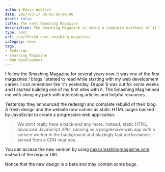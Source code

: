 ```yaml
---
author: Kevin Woblick
date: 2017-03-17 06:05:05+00:00
draft: false
title: The next Smashing Magazine
description: The Smashing Magazine is doing a complete overhaul of it’s website and print magazine. Here’s a sneak preview.
type: post
url: /en/23cvk6-next-smashing-magazine/
category: news
tags:
- Redesign
- Smashing Magazine
- Web Development
---
```


I follow the Smashing Magazine for several years now. It was one of the first magazines / blogs I started to read while starting with my web development career. I can remember like it's yesterday. Drupal 6 was out for some weeks and I started building one of my first sites with it. The Smashing Mag helped me with along my path with interesting articles and helpful resources.

Yesterday they announced the redesign and complete rebuild of their blog. A fresh design and the website now comes as static HTML pages backed by JavaScript to create a progressive web application.

> We don’t really have a back-end any more. Instead, static HTML, advanced JavaScript APIs, running as a progressive web app with a service worker in the background and blazingly fast performance — served from a CDN near you.

You can access the new version by using [next.smashingmagazine.com](https://next.smashingmagazine.com/) instead of the regular URL.

Notice that the new design is a beta and may contain some bugs.
